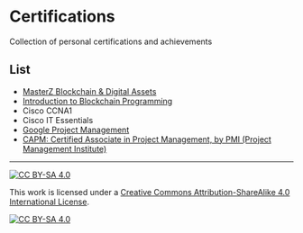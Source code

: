 # Certifications
Collection of personal certifications and achievements

## List
- [MasterZ Blockchain & Digital Assets](Cert%20-%20NICOLA%20BERNARDI.pdf)
- [Introduction to Blockchain Programming](certificate_nicola_bernardi.jpg)
- Cisco CCNA1
- Cisco IT Essentials
- [Google Project Management](Coursera%206KGUCMLXQ5KK.pdf)
- [CAPM: Certified Associate in Project Management, by PMI (Project Management Institute)](PMI%20Certfication.pdf)

---

[![CC BY-SA 4.0][cc-by-sa-shield]][cc-by-sa]

This work is licensed under a
[Creative Commons Attribution-ShareAlike 4.0 International License][cc-by-sa].

[![CC BY-SA 4.0][cc-by-sa-image]][cc-by-sa]

[cc-by-sa]: http://creativecommons.org/licenses/by-sa/4.0/
[cc-by-sa-image]: https://licensebuttons.net/l/by-sa/4.0/88x31.png
[cc-by-sa-shield]: https://img.shields.io/badge/License-CC%20BY--SA%204.0-lightgrey.svg
